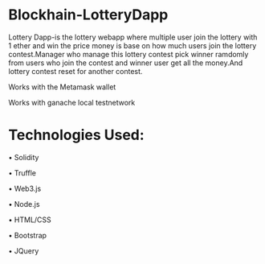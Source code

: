 # Blockhain-LotteryDapp
Lottery Dapp-is the lottery webapp where multiple user join the lottery with 1 ether and win the  price money is base on how much users
join the lottery contest.Manager who manage this lottery contest pick winner ramdomly from users who join the contest and winner user
get all the money.And lottery contest reset for another contest.

Works with the Metamask wallet

Works with ganache local testnetwork



# Technologies Used:
• Solidity

• Truffle

• Web3.js

• Node.js

• HTML/CSS

• Bootstrap

• JQuery
